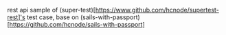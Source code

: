 rest api sample of (super-test)[https://www.github.com/hcnode/supertest-rest]'s test case, base on (sails-with-passport)[https://github.com/hcnode/sails-with-passport]
